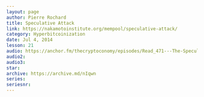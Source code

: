 ```yaml
---
layout: page
author: Pierre Rochard
title: Speculative Attack
link: https://nakamotoinstitute.org/mempool/speculative-attack/
category: Hyperbitcoinization
date: Jul 4, 2014
lesson: 21
audio: https://anchor.fm/thecryptoconomy/episodes/Read_471---The-Speculative-Attack-Pierre-Rochard-enjh1a
audio2: 
audio3: 
star: 
archive: https://archive.md/nIqwn
series: 
seriesnr: 
---
```

